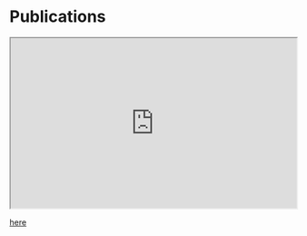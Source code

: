 # Publications


<iframe src="https://doi.org/10.1016/j.ces.2020.116400" name="iframe_a" height="300px" width="100%" title="Iframe Example"></iframe>

<p><a href="https://doi.org/10.1016/j.ces.2020.116400" target="iframe_a"> here </a></p>


